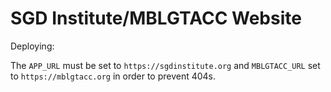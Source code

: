 # SGD Institute/MBLGTACC Website

Deploying:

The `APP_URL` must be set to `https://sgdinstitute.org` and `MBLGTACC_URL` set to `https://mblgtacc.org` in order to prevent 404s.
